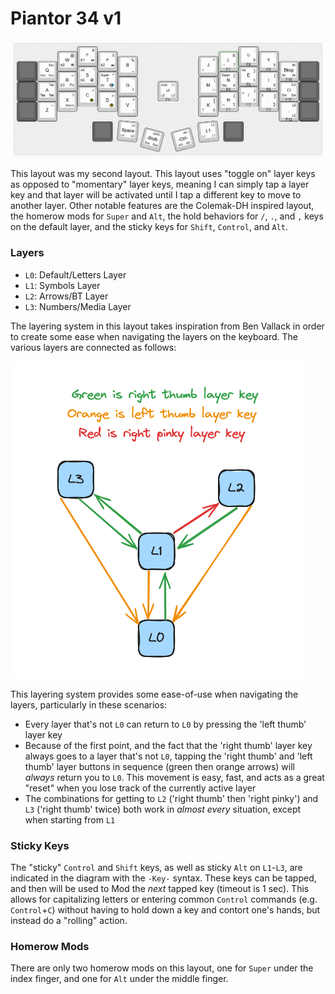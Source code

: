 # Piantor 34 v1

![Piantor 34 v1 Layout](layout.png)

This layout was my second layout. 
This layout uses "toggle on" layer keys as opposed to "momentary" layer keys, meaning I can simply tap a layer key and that layer will be activated until I tap a different key to move to another layer.
Other notable features are the Colemak-DH inspired layout, the homerow mods for `Super` and `Alt`, the hold behaviors for `/`, `.`, and `,` keys on the default layer, and the sticky keys for `Shift`, `Control`, and `Alt`.

### Layers
- `L0`: Default/Letters Layer
- `L1`: Symbols Layer
- `L2`: Arrows/BT Layer
- `L3`: Numbers/Media Layer

The layering system in this layout takes inspiration from Ben Vallack in order to create some ease when navigating the layers on the keyboard.
The various layers are connected as follows:

![Layer Transition Diagram](layers.png)

This layering system provides some ease-of-use when navigating the layers, particularly in these scenarios:

- Every layer that's not `L0` can return to `L0` by pressing the 'left thumb' layer key
- Because of the first point, and the fact that the 'right thumb' layer key always goes to a layer that's not `L0`, tapping the 'right thumb' and 'left thumb' layer buttons in sequence (green then orange arrows) will *always* return you to `L0`. This movement is easy, fast, and acts as a great "reset" when you lose track of the currently active layer
- The combinations for getting to `L2` ('right thumb' then 'right pinky') and `L3` ('right thumb' twice) both work in *almost every* situation, except when starting from `L1`

### Sticky Keys

The "sticky" `Control` and `Shift` keys, as well as sticky `Alt` on `L1`-`L3`, are indicated in the diagram with the `-Key-` syntax. 
These keys can be tapped, and then will be used to Mod the *next* tapped key (timeout is 1 sec). 
This allows for capitalizing letters or entering common `Control` commands (e.g. `Control`+`C`) without having to hold down a key and contort one's hands, but instead do a "rolling" action.

### Homerow Mods

There are only two homerow mods on this layout, one for `Super` under the index finger, and one for `Alt` under the middle finger.